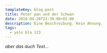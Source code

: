 ```yaml
---
templateKey: blog-post
title: Peter pan und der Schwan
date: 2018-04-26T22:39:08+02:00
description: Eine Beschreibung. Kein Ahnung.
tags:
  - yolo bla 123
---
```

_aber das auch Text..._
